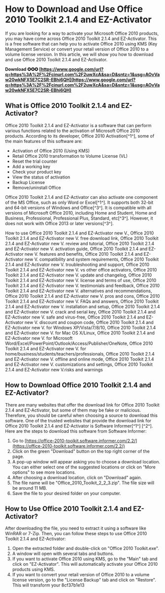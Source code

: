
 
# How to Download and Use Office 2010 Toolkit 2.1.4 and EZ-Activator
 
If you are looking for a way to activate your Microsoft Office 2010 products, you may have come across Office 2010 Toolkit 2.1.4 and EZ-Activator. This is a free software that can help you to activate Office 2010 using KMS (Key Management Service) or convert your retail version of Office 2010 to a volume license version. In this article, we will show you how to download and use Office 2010 Toolkit 2.1.4 and EZ-Activator.
 
**Download ✪✪✪ [https://www.google.com/url?q=https%3A%2F%2Fcinurl.com%2F2uwXcA&sa=D&sntz=1&usg=AOvVaw20wkNFX5E7C2SR-EBhi6QH](https://www.google.com/url?q=https%3A%2F%2Fcinurl.com%2F2uwXcA&sa=D&sntz=1&usg=AOvVaw20wkNFX5E7C2SR-EBhi6QH)**


 
## What is Office 2010 Toolkit 2.1.4 and EZ-Activator?
 
Office 2010 Toolkit 2.1.4 and EZ-Activator is a software that can perform various functions related to the activation of Microsoft Office 2010 products. According to its developer, Office 2010 Activation[^1^], some of the main features of this software are:
 
- Activation of Office 2010 (Using KMS)
- Retail Office 2010 transformation to Volume License (VL)
- Reset the trial counter
- Add a working key
- Check your product key
- View the status of activation
- Backup License
- Remove/uninstall Office

Office 2010 Toolkit 2.1.4 and EZ-Activator can also activate one component of the MS Office, such as only Word or Excel[^1^]. It supports both 32-bit and 64-bit versions of Windows and Office[^3^]. It is compatible with all versions of Microsoft Office 2010, including Home and Student, Home and Business, Professional, Professional Plus, Standard, etc[^3^]. However, it does not work with Office 2013 or later versions[^3^].
 
How to use Office 2010 Toolkit 2.1.4 and EZ-Activator new V.,  Office 2010 Toolkit 2.1.4 and EZ-Activator new V. free download link,  Office 2010 Toolkit 2.1.4 and EZ-Activator new V. review and tutorial,  Office 2010 Toolkit 2.1.4 and EZ-Activator new V. activation guide,  Office 2010 Toolkit 2.1.4 and EZ-Activator new V. features and benefits,  Office 2010 Toolkit 2.1.4 and EZ-Activator new V. compatibility and system requirements,  Office 2010 Toolkit 2.1.4 and EZ-Activator new V. troubleshooting and support,  Office 2010 Toolkit 2.1.4 and EZ-Activator new V. vs other office activators,  Office 2010 Toolkit 2.1.4 and EZ-Activator new V. update and changelog,  Office 2010 Toolkit 2.1.4 and EZ-Activator new V. license and terms of use,  Office 2010 Toolkit 2.1.4 and EZ-Activator new V. testimonials and feedback,  Office 2010 Toolkit 2.1.4 and EZ-Activator new V. alternatives and recommendations,  Office 2010 Toolkit 2.1.4 and EZ-Activator new V. pros and cons,  Office 2010 Toolkit 2.1.4 and EZ-Activator new V. FAQs and answers,  Office 2010 Toolkit 2.1.4 and EZ-Activator new V. installation and setup,  Office 2010 Toolkit 2.1.4 and EZ-Activator new V. crack and serial key,  Office 2010 Toolkit 2.1.4 and EZ-Activator new V. safe and virus-free,  Office 2010 Toolkit 2.1.4 and EZ-Activator new V. discount and coupon code,  Office 2010 Toolkit 2.1.4 and EZ-Activator new V. for Windows XP/Vista/7/8/10,  Office 2010 Toolkit 2.1.4 and EZ-Activator new V. for Mac OS X/Linux,  Office 2010 Toolkit 2.1.4 and EZ-Activator new V. for Microsoft Word/Excel/PowerPoint/Outlook/Access/Publisher/OneNote,  Office 2010 Toolkit 2.1.4 and EZ-Activator new V. for home/business/students/teachers/professionals,  Office 2010 Toolkit 2.1.4 and EZ-Activator new V. offline and online mode,  Office 2010 Toolkit 2.1.4 and EZ-Activator new V. customizations and settings,  Office 2010 Toolkit 2.1.4 and EZ-Activator new V.risks and warnings
 
## How to Download Office 2010 Toolkit 2.1.4 and EZ-Activator?
 
There are many websites that offer the download link for Office 2010 Toolkit 2.1.4 and EZ-Activator, but some of them may be fake or malicious. Therefore, you should be careful when choosing a source to download this software. One of the trusted websites that provide the download link for Office 2010 Toolkit 2.1.4 and EZ-Activator is Software Informer[^1^] [^2^]. Here are the steps to download this software from Software Informer:

1. Go to [https://office-2010-toolkit.software.informer.com/2.2/](https://office-2010-toolkit.software.informer.com/2.2/)
2. Click on the green "Download" button on the top right corner of the page.
3. A pop-up window will appear asking you to choose a download location. You can either select one of the suggested locations or click on "More options" to see more locations.
4. After choosing a download location, click on "Download" again.
5. The file name will be "Office\_2010\_Toolkit\_2\_2\_3.zip". The file size will be around 11 MB.
6. Save the file to your desired folder on your computer.

## How to Use Office 2010 Toolkit 2.1.4 and EZ-Activator?
 
After downloading the file, you need to extract it using a software like WinRAR or 7-Zip. Then, you can follow these steps to use Office 2010 Toolkit 2.1.4 and EZ-Activator:

1. Open the extracted folder and double-click on "Office 2010 Toolkit.exe".
2. A window will open with several tabs and buttons.
3. If you want to activate Office 2010 using KMS, go to the "Main" tab and click on "EZ-Activator". This will automatically activate your Office 2010 products using KMS.
4. If you want to convert your retail version of Office 2010 to a volume license version, go to the "License Backup" tab and click on "Restore". This will transform your 8cf37b1e13


